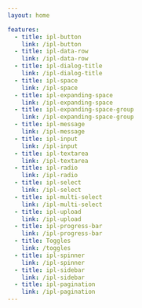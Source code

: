 ```yaml
---
layout: home

features:
  - title: ipl-button
    link: /ipl-button
  - title: ipl-data-row
    link: /ipl-data-row
  - title: ipl-dialog-title
    link: /ipl-dialog-title
  - title: ipl-space
    link: /ipl-space
  - title: ipl-expanding-space
    link: /ipl-expanding-space
  - title: ipl-expanding-space-group
    link: /ipl-expanding-space-group
  - title: ipl-message
    link: /ipl-message
  - title: ipl-input
    link: /ipl-input
  - title: ipl-textarea
    link: /ipl-textarea
  - title: ipl-radio
    link: /ipl-radio
  - title: ipl-select
    link: /ipl-select
  - title: ipl-multi-select
    link: /ipl-multi-select
  - title: ipl-upload
    link: /ipl-upload
  - title: ipl-progress-bar
    link: /ipl-progress-bar
  - title: Toggles
    link: /toggles
  - title: ipl-spinner
    link: /ipl-spinner
  - title: ipl-sidebar
    link: /ipl-sidebar
  - title: ipl-pagination
    link: /ipl-pagination
---
```

